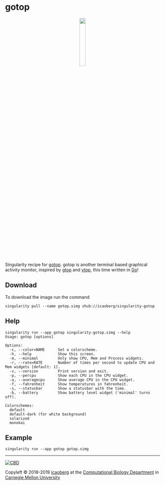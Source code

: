 # gotop

<div align="center">

<img src="https://github.com/cjbassi/gotop/blob/master/assets/logo.png?raw=true" width="20%" />
<br>
</div>

Singularity recipe for [gotop](https://github.com/cjbassi/gotop). gotop is another terminal based graphical activity monitor, inspired by [gtop](https://github.com/aksakalli/gtop) and [vtop](https://github.com/MrRio/vtop), this time written in [Go](https://golang.org/)!

## Download
To download the image run the command

```
singularity pull --name gotop.simg shub://icaoberg/singularity-gotop
```

## Help
```
singularity run --app gotop singularity-gotop.simg --help
Usage: gotop [options]

Options:
  -c, --color=NAME      Set a colorscheme.
  -h, --help            Show this screen.
  -m, --minimal         Only show CPU, Mem and Process widgets.
  -r, --rate=RATE       Number of times per second to update CPU and Mem widgets [default: 1].
  -v, --version         Print version and exit.
  -p, --percpu          Show each CPU in the CPU widget.
  -a, --averagecpu      Show average CPU in the CPU widget.
  -f, --fahrenheit      Show temperatures in fahrenheit.
  -s, --statusbar       Show a statusbar with the time.
  -b, --battery         Show battery level widget ('minimal' turns off).

Colorschemes:
  default
  default-dark (for white background)
  solarized
  monokai
```

## Example
```
singularity run --app gotop gotop.simg
```

---
[![CBD](http://www.cbd.cmu.edu/wp-content/uploads/2017/07/wordpress-default.png)](http://www.cbd.cmu.edu)

Copyleft © 2018-2019 [icaoberg](http://www.andrew.cmu.edu/~icaoberg) at the [Computational Biology Department](http://www.cbd.cmu.edu) in [Carnegie Mellon University](http://www.cmu.edu)
